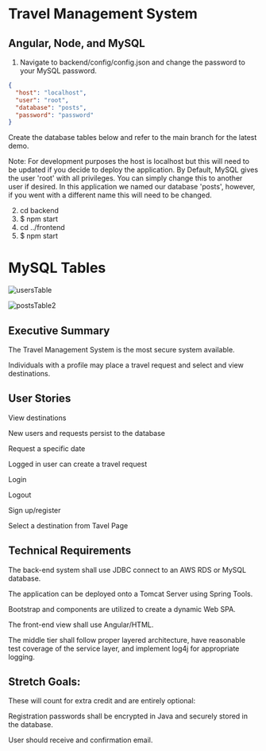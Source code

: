 # Travel Management System

## Angular, Node, and MySQL

1. Navigate to backend/config/config.json and change the password to your MySQL password.

```json
{
  "host": "localhost",
  "user": "root",
  "database": "posts",
  "password": "password"
}
```
Create the database tables below and refer to the main branch for the latest demo.

Note: For development purposes the host is localhost but this will need to be updated if you decide to deploy the application. By Default, MySQL gives the user 'root' with all privileges. You can simply change this to another user if desired. In this application we named our database 'posts', however, if you went with a different name this will need to be changed.

2. cd backend
3. \$ npm start
4. cd ../frontend
5. \$ npm start

# MySQL Tables
![usersTable](https://user-images.githubusercontent.com/102680541/161402943-3581d00b-0fde-4fc3-9c89-f0940a5a11b0.jpg)

![postsTable2](https://user-images.githubusercontent.com/102680541/162861874-44880fcc-0852-4b5c-89bd-a02bc9470d24.jpg)

## Executive Summary

The Travel Management System is the most secure system available.

Individuals with a profile may place a travel request and select and view destinations.

## User Stories

View destinations

New users and requests persist to the database

Request a specific date

Logged in user can create a travel request

Login

Logout

Sign up/register

Select a destination from Tavel Page

## Technical Requirements

The back-end system shall use JDBC connect to an AWS RDS or MySQL database.

The application can be deployed onto a Tomcat Server using Spring Tools.

Bootstrap and components are utilized to create a dynamic Web SPA.

The front-end view shall use Angular/HTML.

The middle tier shall follow proper layered architecture, have reasonable test coverage of the service layer, and implement log4j for appropriate logging.

## Stretch Goals: 

These will count for extra credit and are entirely optional:

Registration passwords shall be encrypted in Java and securely stored in the database.

User should receive and confirmation email.
